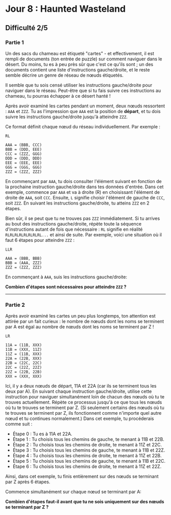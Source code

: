 # Jour 8 : Haunted Wasteland

## Difficulté 2/5

### Partie 1

Un des sacs du chameau est étiqueté "cartes" - et effectivement, il est rempli de documents (ton entrée de puzzle) sur comment naviguer dans le désert. Du moins, tu es à peu près sûr que c'est ce qu'ils sont ; un des documents contient une liste d'instructions gauche/droite, et le reste semble décrire un genre de réseau de nœuds étiquetés.

Il semble que tu sois censé utiliser les instructions gauche/droite pour naviguer dans le réseau. Peut-être que si tu fais suivre ces instructions au chameau, tu pourras échapper à ce désert hanté !

Après avoir examiné les cartes pendant un moment, deux nœuds ressortent : ``AAA`` et ``ZZZ``. Tu as l'impression que ``AAA`` est la position de **départ**, et tu dois suivre les instructions gauche/droite jusqu'à atteindre ``ZZZ``.

Ce format définit chaque nœud du réseau individuellement. Par exemple :

```
RL

AAA = (BBB, CCC)
BBB = (DDD, EEE)
CCC = (ZZZ, GGG)
DDD = (DDD, DDD)
EEE = (EEE, EEE)
GGG = (GGG, GGG)
ZZZ = (ZZZ, ZZZ)
```

En commençant par ``AAA``, tu dois consulter l'élément suivant en fonction de la prochaine instruction gauche/droite dans tes données d'entrée. Dans cet exemple, commence par ``AAA`` et va à droite (R) en choisissant l'élément de droite de ``AAA``, soit ``CCC``. Ensuite, ``L`` signifie choisir l'élément de gauche de ``CCC``, soit ``ZZZ``. En suivant les instructions gauche/droite, tu atteins ``ZZZ`` en 2 étapes.

Bien sûr, il se peut que tu ne trouves pas ``ZZZ`` immédiatement. Si tu arrives au bout des instructions gauche/droite, répète toute la séquence d'instructions autant de fois que nécessaire : ``RL`` signifie en réalité ``RLRLRLRLRLRLRLRL...`` et ainsi de suite. Par exemple, voici une situation où il faut 6 étapes pour atteindre ``ZZZ`` :

```
LLR

AAA = (BBB, BBB)
BBB = (AAA, ZZZ)
ZZZ = (ZZZ, ZZZ)
```

En commençant à ``AAA``, suis les instructions gauche/droite:

**Combien d'étapes sont nécessaires pour atteindre ``ZZZ`` ?**

---

### Partie 2

Après avoir examiné les cartes un peu plus longtemps, ton attention est attirée par un fait curieux : le nombre de nœuds dont les noms se terminent par A est égal au nombre de nœuds dont les noms se terminent par Z !

```
LR

11A = (11B, XXX)
11B = (XXX, 11Z)
11Z = (11B, XXX)
22A = (22B, XXX)
22B = (22C, 22C)
22C = (22Z, 22Z)
22Z = (22B, 22B)
XXX = (XXX, XXX)
```

Ici, il y a deux nœuds de départ, 11A et 22A (car ils se terminent tous les deux par A). En suivant chaque instruction gauche/droite, utilise cette instruction pour naviguer simultanément loin de chacun des nœuds où tu te trouves actuellement. Répète ce processus jusqu'à ce que tous les nœuds où tu te trouves se terminent par Z. (Si seulement certains des nœuds où tu te trouves se terminent par Z, ils fonctionnent comme n'importe quel autre nœud et tu continues normalement.) Dans cet exemple, tu procéderais comme suit :

- Étape 0 : Tu es à 11A et 22A.
- Étape 1 : Tu choisis tous les chemins de gauche, te menant à 11B et 22B.
- Étape 2 : Tu choisis tous les chemins de droite, te menant à 11Z et 22C.
- Étape 3 : Tu choisis tous les chemins de gauche, te menant à 11B et 22Z.
- Étape 4 : Tu choisis tous les chemins de droite, te menant à 11Z et 22B.
- Étape 5 : Tu choisis tous les chemins de gauche, te menant à 11B et 22C.
- Étape 6 : Tu choisis tous les chemins de droite, te menant à 11Z et 22Z.

Ainsi, dans cet exemple, tu finis entièrement sur des nœuds se terminant par Z après 6 étapes.

Commence simultanément sur chaque nœud se terminant par A:

**Combien d'étapes faut-il avant que tu ne sois uniquement sur des nœuds se terminant par Z ?**